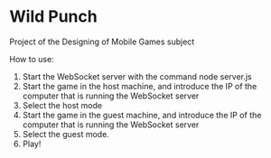 # Wild Punch
Project of the Designing of Mobile Games subject

How to use:
1. Start the WebSocket server with the command node server.js
2. Start the game in the host machine, and introduce the IP of the computer that is running the WebSocket server
4. Select the host mode
5. Start the game in the guest machine, and introduce the IP of the computer that is running the WebSocket server
6. Select the guest mode.
7. Play!
